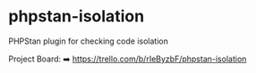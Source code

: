# phpstan-isolation
PHPStan plugin for checking code isolation

Project Board:
:arrow_right: https://trello.com/b/rIeByzbF/phpstan-isolation
